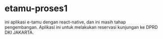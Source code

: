 # etamu-proses1
ini aplikasi e-tamu dengan react-native, dan ini masih tahap pengembangan. Aplikasi ini untuk melakukan reservasi kunjungan ke DPRD DKI JAKARTA.
